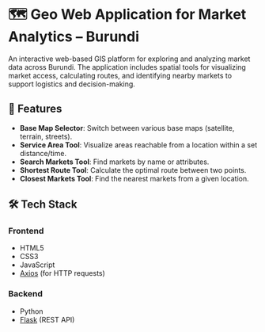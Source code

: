 # 🗺️ Geo Web Application for Market Analytics – Burundi

An interactive web-based GIS platform for exploring and analyzing market data across Burundi. The application includes spatial tools for visualizing market access, calculating routes, and identifying nearby markets to support logistics and decision-making.

## 🚀 Features

- **Base Map Selector**: Switch between various base maps (satellite, terrain, streets).
- **Service Area Tool**: Visualize areas reachable from a location within a set distance/time.
- **Search Markets Tool**: Find markets by name or attributes.
- **Shortest Route Tool**: Calculate the optimal route between two points.
- **Closest Markets Tool**: Find the nearest markets from a given location.

## 🛠️ Tech Stack

### Frontend

- HTML5
- CSS3
- JavaScript
- [Axios](https://axios-http.com/) (for HTTP requests)

### Backend

- Python
- [Flask](https://flask.palletsprojects.com/) (REST API)
